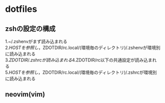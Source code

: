 # dotfiles
## zshの設定の構成
1.~/.zshenvがまず読み込まれる  
2.$HOSTを参照し，$ZDOTDIR/rc.local/(環境毎のディレクトリ)/.zshenvが環境別に読み込まれる  
3.$ZDOTDIR/.zshrcが読み込まれる  
4.$ZDOTDIR/rc以下の共通設定が読み込まれる  
5.$HOSTを参照し，$ZDOTDIR/rc.local/(環境毎のディレクトリ)/.zshrcが環境別に読み込まれる  
## neovim(vim)
